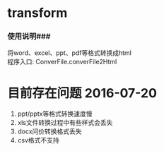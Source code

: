 # transform
### 使用说明###
将word、excel、ppt、pdf等格式转换成html<br />
程序入口: ConverFile.converFile2Html

# 目前存在问题 2016-07-20
1. ppt/pptx等格式转换速度慢
2. xls文件转换过程中有些样式会丢失
3. docx问价转换格式丢失
4. csv格式不支持